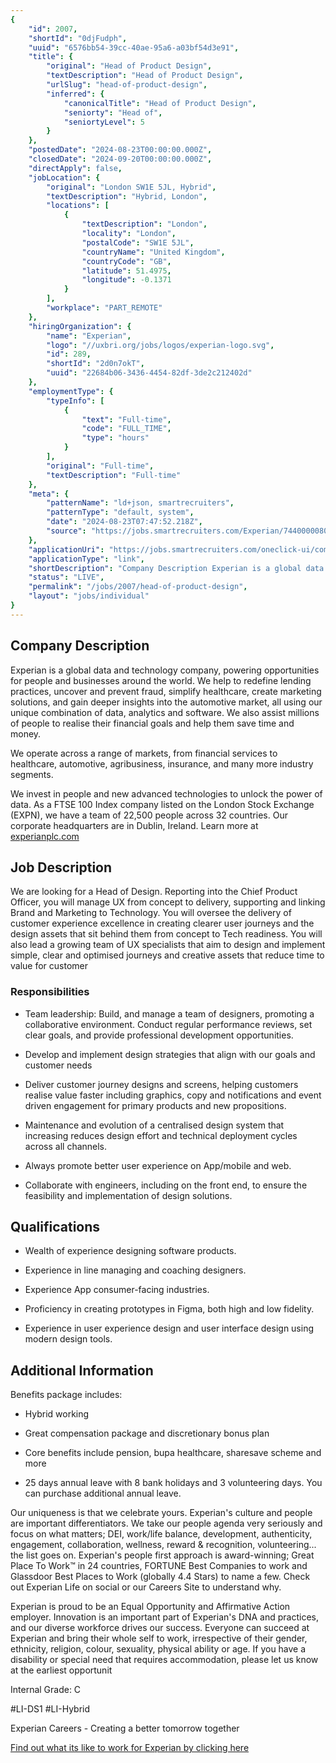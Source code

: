 ```yaml
---
{
	"id": 2007,
	"shortId": "0djFudph",
	"uuid": "6576bb54-39cc-40ae-95a6-a03bf54d3e91",
	"title": {
		"original": "Head of Product Design",
		"textDescription": "Head of Product Design",
		"urlSlug": "head-of-product-design",
		"inferred": {
			"canonicalTitle": "Head of Product Design",
			"seniorty": "Head of",
			"seniortyLevel": 5
		}
	},
	"postedDate": "2024-08-23T00:00:00.000Z",
	"closedDate": "2024-09-20T00:00:00.000Z",
	"directApply": false,
	"jobLocation": {
		"original": "London SW1E 5JL, Hybrid",
		"textDescription": "Hybrid, London",
		"locations": [
			{
				"textDescription": "London",
				"locality": "London",
				"postalCode": "SW1E 5JL",
				"countryName": "United Kingdom",
				"countryCode": "GB",
				"latitude": 51.4975,
				"longitude": -0.1371
			}
		],
		"workplace": "PART_REMOTE"
	},
	"hiringOrganization": {
		"name": "Experian",
		"logo": "//uxbri.org/jobs/logos/experian-logo.svg",
		"id": 289,
		"shortId": "2d0n7okT",
		"uuid": "22684b06-3436-4454-82df-3de2c212402d"
	},
	"employmentType": {
		"typeInfo": [
			{
				"text": "Full-time",
				"code": "FULL_TIME",
				"type": "hours"
			}
		],
		"original": "Full-time",
		"textDescription": "Full-time"
	},
	"meta": {
		"patternName": "ld+json, smartrecruiters",
		"patternType": "default, system",
		"date": "2024-08-23T07:47:52.218Z",
		"source": "https://jobs.smartrecruiters.com/Experian/744000008097782"
	},
	"applicationUri": "https://jobs.smartrecruiters.com/oneclick-ui/company/Experian/publication/b972e36f-08d9-4386-ad74-08bda6e87586?dcr_ci=Experian",
	"applicationType": "link",
	"shortDescription": "Company Description Experian is a global data and technology company, powering opportunities for people and businesses around the world. We help to redefine lending practices, uncover and prevent",
	"status": "LIVE",
	"permalink": "/jobs/2007/head-of-product-design",
	"layout": "jobs/individual"
}
---
```

<h2>Company Description</h2><p>Experian is a global data and technology company, powering opportunities for people and businesses around the world. We help to redefine lending practices, uncover and prevent fraud, simplify healthcare, create marketing solutions, and gain deeper insights into the automotive market, all using our unique combination of data, analytics and software. We also assist millions of people to realise their financial goals and help them save time and money.</p><p>We operate across a range of markets, from financial services to healthcare, automotive, agribusiness, insurance, and many more industry segments.</p><p>We invest in people and new advanced technologies to unlock the power of data. As a FTSE 100 Index company listed on the London Stock Exchange (EXPN), we have a team of 22,500 people across 32 countries. Our corporate headquarters are in Dublin, Ireland. Learn more at <a target="_blank" rel="noopener noreferrer nofollow" href="http://experianplc.com">experianplc.com</a></p><h2>Job Description</h2><p>We are looking for a Head of Design. Reporting into the Chief Product Officer, you will manage UX from concept to delivery, supporting and linking Brand and Marketing to Technology. You will oversee the delivery of customer experience excellence in creating clearer user journeys and the design assets that sit behind them from concept to Tech readiness. You will also lead a growing team of UX specialists that aim to design and implement simple, clear and optimised journeys and creative assets that reduce time to value for customer</p><h3>Responsibilities</h3><ul><li><p>Team leadership: Build, and manage a team of designers, promoting a collaborative environment. Conduct regular performance reviews, set clear goals, and provide professional development opportunities.</p></li><li><p>Develop and implement design strategies that align with our goals and customer needs</p></li><li><p>Deliver customer journey designs and screens, helping customers realise value faster including graphics, copy and notifications and event driven engagement for primary products and new propositions.</p></li><li><p>Maintenance and evolution of a centralised design system that increasing reduces design effort and technical deployment cycles across all channels.</p></li><li><p>Always promote better user experience on App/mobile and web.</p></li><li><p>Collaborate with engineers, including on the front end, to ensure the feasibility and implementation of design solutions.</p></li></ul><h2>Qualifications</h2><ul><li><p>Wealth of experience designing software products.</p></li><li><p>Experience in line managing and coaching designers.</p></li><li><p>Experience App consumer-facing industries.</p></li><li><p>Proficiency in creating prototypes in Figma, both high and low fidelity.</p></li><li><p>Experience in user experience design and user interface design using modern design tools.</p></li></ul><h2>Additional Information</h2><p>Benefits package includes:</p><ul><li><p>Hybrid working</p></li><li><p>Great compensation package and discretionary bonus plan</p></li><li><p>Core benefits include pension, bupa healthcare, sharesave scheme and more</p></li><li><p>25 days annual leave with 8 bank holidays and 3 volunteering days. You can purchase additional annual leave.</p></li></ul><p>Our uniqueness is that we celebrate yours. Experian's culture and people are important differentiators. We take our people agenda very seriously and focus on what matters; DEI, work/life balance, development, authenticity, engagement, collaboration, wellness, reward &amp; recognition, volunteering... the list goes on. Experian's people first approach is award-winning; Great Place To Work™ in 24 countries, FORTUNE Best Companies to work and Glassdoor Best Places to Work (globally 4.4 Stars) to name a few. Check out Experian Life on social or our Careers Site to understand why.</p><p>Experian is proud to be an Equal Opportunity and Affirmative Action employer. Innovation is an important part of Experian's DNA and practices, and our diverse workforce drives our success. Everyone can succeed at Experian and bring their whole self to work, irrespective of their gender, ethnicity, religion, colour, sexuality, physical ability or age. If you have a disability or special need that requires accommodation, please let us know at the earliest opportunit</p><p>Internal Grade: C</p><p>#LI-DS1 #LI-Hybrid</p><p>Experian Careers - Creating a better tomorrow together</p><p><a target="_blank" rel="noopener noreferrer nofollow" href="https://www.experian.com/careers/">Find out what its like to work for Experian by clicking here</a></p>
